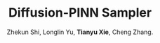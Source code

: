 ---
title: "Diffusion-PINN Sampler"
collection: publications
permalink: /publication/2024_dps
author: Zhekun Shi, Longlin Yu, <strong>Tianyu Xie</strong>, Cheng Zhang. 
conf: 'Preprint, arXiv:2410.15336'
year: 2024
paperurl: https://arxiv.org/abs/2410.15336
additional: true
---